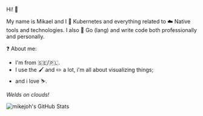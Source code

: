 Hi! :wave:

My name is Mikael and I 💙 Kubernetes and everything related to ☁️ Native tools and technologies. I also 💙 Go (lang) and write code both professionally and personally.

:question: About me:
  - I'm from :sweden:/:poland:.
  - I use the :paintbrush: and :pencil2: a lot, i'm all about visualizing things;
  - and i love :skier:.

_Welds on clouds!_

![mikejoh's GitHub Stats](https://github.com/mikejoh/github-stats/blob/master/generated/overview.svg)
